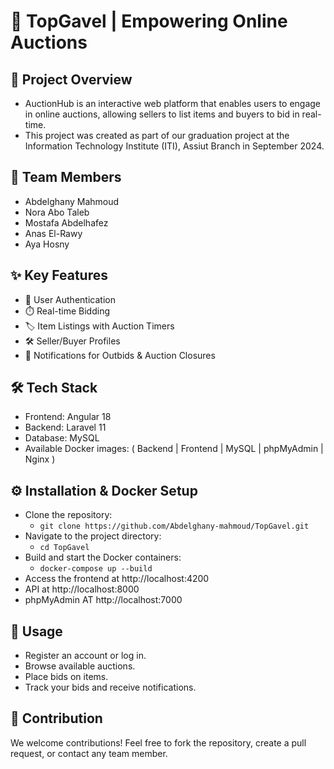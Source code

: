 # 🎯 TopGavel | Empowering Online Auctions

## 🚀 Project Overview
  - AuctionHub is an interactive web platform that enables users to engage in online auctions, allowing sellers to list items and buyers to bid in real-time.
  - This project was created as part of our graduation project at the Information Technology Institute (ITI), Assiut Branch in September 2024.

## 👥 Team Members
  * Abdelghany Mahmoud
  * Nora Abo Taleb
  * Mostafa Abdelhafez
  * Anas El-Rawy
  * Aya Hosny
  
## ✨ Key Features
  - 🔐 User Authentication
  - ⏱️ Real-time Bidding
  - 🏷️ Item Listings with Auction Timers
  - 🛠️ Seller/Buyer Profiles
  - 🔔 Notifications for Outbids & Auction Closures

## 🛠️ Tech Stack
  - Frontend: Angular 18
  - Backend: Laravel 11
  - Database: MySQL
  - Available Docker images: ( Backend | Frontend | MySQL | phpMyAdmin | Nginx )
  
## ⚙️ Installation & Docker Setup
  - Clone the repository:
     - `git clone https://github.com/Abdelghany-mahmoud/TopGavel.git`
  - Navigate to the project directory:
      - `cd TopGavel`
  - Build and start the Docker containers:
      - `docker-compose up --build`
  - Access the frontend at http://localhost:4200
  - API at http://localhost:8000
  - phpMyAdmin AT http://localhost:7000

## 📖 Usage
  - Register an account or log in.
  - Browse available auctions.
  - Place bids on items.
  - Track your bids and receive notifications.
  
## 🌟 Contribution
  We welcome contributions! Feel free to fork the repository, create a pull request, or contact any team member.